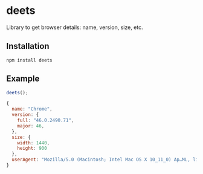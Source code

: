 # deets

Library to get browser details: name, version, size, etc.

## Installation

`npm install deets`

## Example



``` js
deets();

{  
  name: "Chrome",
  version: {
    full: "46.0.2490.71",
    major: 46,  
  },  
  size: {
    width: 1440,
    height: 900
  },
  userAgent: "Mozilla/5.0 (Macintosh; Intel Mac OS X 10_11_0) Ap…ML, like Gecko) Chrome/46.0.2490.71 Safari/537.36",
}
```
